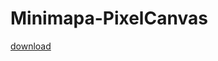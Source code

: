 # Minimapa-PixelCanvas
<a href="https://rawgit.com/zhexirox/Minimapa-PixelCanvas/master/PixelESP.user.js">download</a>
